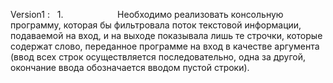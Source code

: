 Version1 :   1.                     
Необходимо реализовать
консольную программу, которая бы фильтровала поток текстовой информации,
подаваемой на вход, и на выходе показывала лишь те строчки, которые содержат
слово, переданное программе на вход в качестве аргумента (ввод всех строк осуществляется
последовательно, одна за другой, окончание ввода обозначается вводом пустой
строки).



